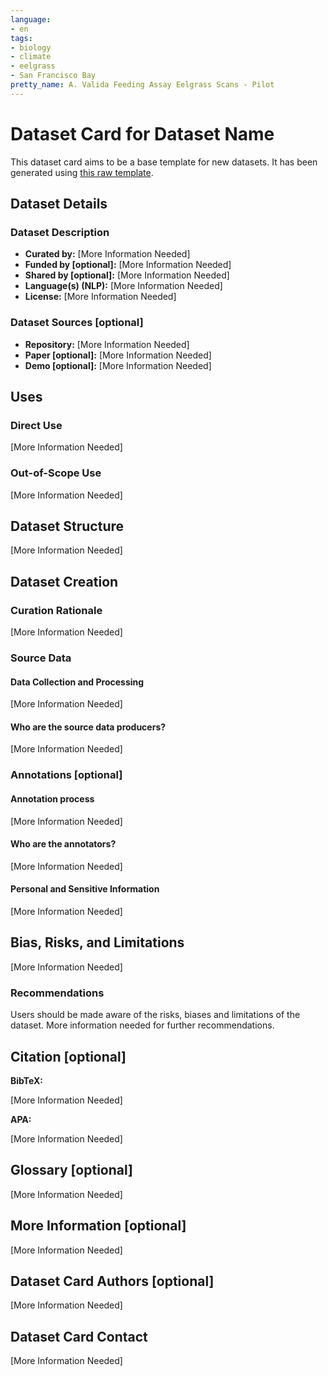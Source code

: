 ```yaml
---
language:
- en
tags:
- biology
- climate
- eelgrass
- San Francisco Bay
pretty_name: A. Valida Feeding Assay Eelgrass Scans - Pilot
---
```

# Dataset Card for Dataset Name

<!-- Provide a quick summary of the dataset. -->

This dataset card aims to be a base template for new datasets. It has been generated using [this raw template](https://github.com/huggingface/huggingface_hub/blob/main/src/huggingface_hub/templates/datasetcard_template.md?plain=1).

## Dataset Details

### Dataset Description

<!-- Provide a longer summary of what this dataset is. -->



- **Curated by:** [More Information Needed]
- **Funded by [optional]:** [More Information Needed]
- **Shared by [optional]:** [More Information Needed]
- **Language(s) (NLP):** [More Information Needed]
- **License:** [More Information Needed]

### Dataset Sources [optional]

<!-- Provide the basic links for the dataset. -->

- **Repository:** [More Information Needed]
- **Paper [optional]:** [More Information Needed]
- **Demo [optional]:** [More Information Needed]

## Uses

<!-- Address questions around how the dataset is intended to be used. -->

### Direct Use

<!-- This section describes suitable use cases for the dataset. -->

[More Information Needed]

### Out-of-Scope Use

<!-- This section addresses misuse, malicious use, and uses that the dataset will not work well for. -->

[More Information Needed]

## Dataset Structure

<!-- This section provides a description of the dataset fields, and additional information about the dataset structure such as criteria used to create the splits, relationships between data points, etc. -->

[More Information Needed]

## Dataset Creation

### Curation Rationale

<!-- Motivation for the creation of this dataset. -->

[More Information Needed]

### Source Data

<!-- This section describes the source data (e.g. news text and headlines, social media posts, translated sentences, ...). -->

#### Data Collection and Processing

<!-- This section describes the data collection and processing process such as data selection criteria, filtering and normalization methods, tools and libraries used, etc. -->

[More Information Needed]

#### Who are the source data producers?

<!-- This section describes the people or systems who originally created the data. It should also include self-reported demographic or identity information for the source data creators if this information is available. -->

[More Information Needed]

### Annotations [optional]

<!-- If the dataset contains annotations which are not part of the initial data collection, use this section to describe them. -->

#### Annotation process

<!-- This section describes the annotation process such as annotation tools used in the process, the amount of data annotated, annotation guidelines provided to the annotators, interannotator statistics, annotation validation, etc. -->

[More Information Needed]

#### Who are the annotators?

<!-- This section describes the people or systems who created the annotations. -->

[More Information Needed]

#### Personal and Sensitive Information

<!-- State whether the dataset contains data that might be considered personal, sensitive, or private (e.g., data that reveals addresses, uniquely identifiable names or aliases, racial or ethnic origins, sexual orientations, religious beliefs, political opinions, financial or health data, etc.). If efforts were made to anonymize the data, describe the anonymization process. -->

[More Information Needed]

## Bias, Risks, and Limitations

<!-- This section is meant to convey both technical and sociotechnical limitations. -->

[More Information Needed]

### Recommendations

<!-- This section is meant to convey recommendations with respect to the bias, risk, and technical limitations. -->

Users should be made aware of the risks, biases and limitations of the dataset. More information needed for further recommendations.

## Citation [optional]

<!-- If there is a paper or blog post introducing the dataset, the APA and Bibtex information for that should go in this section. -->

**BibTeX:**

[More Information Needed]

**APA:**

[More Information Needed]

## Glossary [optional]

<!-- If relevant, include terms and calculations in this section that can help readers understand the dataset or dataset card. -->

[More Information Needed]

## More Information [optional]

[More Information Needed]

## Dataset Card Authors [optional]

[More Information Needed]

## Dataset Card Contact

[More Information Needed]
